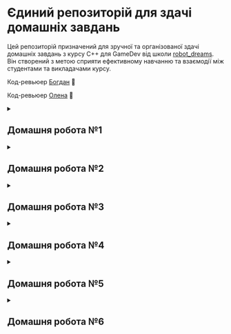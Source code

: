 # Єдиний репозиторій для здачі домашніх завдань
Цей репозиторій призначений для зручної та організованої здачі домашніх завдань з курсу С++ для GameDev від школи [robot_dreams](https://robotdreams.cc/uk). Він створений з метою сприяти ефективному навчанню та взаємодії між студентами та викладачами курсу.

Код-ревьюер [Богдан](https://github.com/bohdanpc) :man:

Код-ревьюер [Олена](https://github.com/helen-black) :woman:

<details>
  <summary><h2>Домашня робота №1</h2></summary>

## Домашнє завдання

### Опис

Домашня робота №1, на тему "**Вступ та підготовка**".

### Завдання

1. Встановіть Visual Studio IDE.
2. Скомпілюйте та запустіть першу програму.
3. Виведіть на консоль текст "I love C++!".
4. Намалюйте у консолі прямокутний трикутник символом "*".

### Реалізація

Вихідний код програми наведено нижче:

```cpp
#include <iostream>

int main()
{
    std::cout << "I love C++!\n" << std::endl;
    
    std::cout << "*\n"
              << "**\n"
              << "* *\n"
              << "*  *\n"
              << "*   *\n"
              << "*    *\n"
              << "*     *\n"
              << "*      *\n"
              << "*       *\n"
              << "**********\n";

    return 0;
}
```
</details>

<details>
  <summary><h2>Домашня робота №2</h2></summary>

## Домашнє завдання

### Опис

Домашня робота №2, на тему "**Система контролю версій Git**".

### Завдання

1. Налаштувати власний профіль на github.
2. Налаштувати git середовище за інструкцією в додаткових матеріалах.
3. Перенести домашні завдання з лекції 1 на гітхаб.

### Реалізація

Був використаний особистий профіль на github - [Denys Taranenko](https://github.com/denys-taranenko).

Також була перенесена Домашня робота №1 в єдиний репозиторій - [robot-dreams-homeworks](https://github.com/denys-taranenko/robot-dreams-homeworks).

</details>

<details>
  <summary><h2>Домашня робота №3</h2></summary>

## Домашнє завдання

### Опис

Домашня робота №3, на тему "**Змінні та типи даних**".

### Завдання

1. Зчитати з клавіатури 2 числа; Поміняти місцями значення змінних; надрукувати нові значення в консоль. 

2. Створити та ініціалізувати змінну типу double, вивести значення змінної в консолі; вивести значення змінної приведене до типу int. (без символів після коми); Вивести число в рядок шириною 20 символів, вирівняти по правому краю, пусте місце заповнити символом '$'.

3. Створити double змінну і вивести її в різних форматах: з різною точністю (2, 5, 10 знаків після коми), в різних нотаціях(standard, e-notation).

4. Створити енам WeekDay, де кожному дню тижня відповідає порядковий номер (1-7). Вивести числове значення кожного дня тижня у консоль (за допомогою приведення типу з enam class в int).

5. Зчитати число з консолі. Привести число до типу bool, вивести значення bool у текстовому форматі за допомогою відповідного I/O manipulator.

### Реалізація

Вихідний код програми наведено нижче:

#### Завдання №1

```cpp
std::cout << "Enter integer 1: ";
int first_number;
std::cin >> first_number;

std::cout << "Enter integer 2: ";
int second_number;
std::cin >> second_number;

int temp = first_number;
first_number = second_number;
second_number = temp;

std::cout << "Integer 1: " << first_number << std::endl;
std::cout << "Integer 2: " << second_number << std::endl;

std::cout << std::setfill('-') << std::endl;
```

#### Завдання №2

```cpp
double manip_nubmer = 3.1415;

std::cout << "manip_nubmer = " << manip_nubmer << std::endl;
std::cout << "manip_nubmer to int = " << int(manip_nubmer) << std::endl;
std::cout << std::setw(20) << std::right << std::setfill('$') << manip_nubmer << std::endl;

std::cout << std::setfill('-') << std::endl;
```

#### Завдання №3

```cpp
double different_formats = 3.1415;

std::cout << "Standard Notation with two signs " << std::setprecision(2) << std::fixed << different_formats << std::endl;
std::cout << "Standard Notation with ten characters " << std::setprecision(10) << std::fixed << different_formats << std::endl;
std::cout << "E Notation with five signs " << std::setprecision(5) << std::scientific << different_formats << std::endl;
std::cout << "E Notation with twenty characters " << std::setprecision(20) << std::scientific << different_formats << std::endl;

std::cout << std::setfill('-') << std::endl;
```

#### Завдання №4

```cpp
enum class WeekDay
{
Monday = 1,
Tuesday,
Wednesday,
Thursday,
Friday,
Saturday,
Sunday
};

std::cout << "Monday: " << int(WeekDay::Monday) << std::endl;
std::cout << "Tuesday: " << int(WeekDay::Tuesday) << std::endl;
std::cout << "Wednesday: " << int(WeekDay::Wednesday) << std::endl;
std::cout << "Thursday: " << int(WeekDay::Thursday) << std::endl;
std::cout << "Friday: " << int(WeekDay::Friday) << std::endl;
std::cout << "Saturday: " << int(WeekDay::Saturday) << std::endl;
std::cout << "Sunday: " << int(WeekDay::Sunday) << std::endl;

std::cout << std::setfill('-') << std::endl;
```

#### Завдання №5

```cpp
int boolean_number = 312;

std::cout << "Real number is " << boolean_number << std::endl;


std::cout << "Boolean number is " << bool(boolean_number) << std::endl;
std::cout << "In text format - " << std::boolalpha << bool(boolean_number);
```
</details>

<details>
  <summary><h2>Домашня робота №4</h2></summary>

## Домашнє завдання

### Опис

Домашня робота №4, на тему "**Оператори**".

### Завдання

1. Зчитати з клавіатури число: скільки секунд гравець провів в грі. Підрахувати і надрукувати  скільки це годин, хвилин, секунд.
   
2. Зчитати з консолі три числа. Надрукувати їх суму, добуток, середнє арифметичне, результат порівняння першого числа з другим та другого з третім.

3. Зчитати з клавіатури два числа. Створити змінні типу бул lessThan, equal, moreThan, lessOrEqual; присвоїти їм значення порівняння першого та другого числа; Вивести бул змінні в консоль; Вивести бул змінні в рядковому форматі "true/false" замість числового "1/0"

4. Зчитати два числа: width, height прямокутника. Порахувати та вивести площу, периметр.

5. Зчитати радіус кола. Обрахувати площу та довжину кола.

### Реалізація

Вихідний код програми наведено нижче:

#### Завдання №1

```cpp
const int SECONDS_PER_MINUTE = 60;
const int MINUTES_PER_HOUR = 60;
const int SECONDS_PER_HOUR = SECONDS_PER_MINUTE * MINUTES_PER_HOUR;
    
std::cout << "Hello! This program will convert your time to seconds!" << "\n";

std::cout << "How many seconds did you spend in the game? ";
int game_seconds;
std::cin >> game_seconds;

int game_hours = game_seconds / SECONDS_PER_HOUR;
game_seconds %= SECONDS_PER_HOUR;

int game_minutes = game_seconds / SECONDS_PER_MINUTE;
game_seconds %= SECONDS_PER_MINUTE;

std::cout << "Your game time = " << game_hours << " hours, " << game_minutes << " minutes, " << game_seconds << " seconds" << "\n";

std::cout << std::setw(100) << std::setfill('-') << "" << std::endl;
```

#### Завдання №2

```cpp
std::cout << "Hello! This program will play with your numbers!" << "\n";
  
std::cout << "Enter the first number: ";
int first_number;
std::cin >> first_number;
  
std::cout << "Enter the second number: ";
int second_number;
std::cin >> second_number;
  
std::cout << "Enter the third number: ";
int third_number;
std::cin >> third_number;
  
int res_sum = first_number + second_number + third_number;
int res_mult = first_number * second_number * third_number;
float average = float(res_sum) / 3;
  
bool res_first_with_second = first_number >= second_number;
bool res_second_with_third = second_number >= third_number;
  
std::cout << std::setfill('-') << "\n";
  
std::cout << "The sum of your numbers = " << res_sum << "\n";
std::cout << "The multiplication of your numbers = " << res_mult << "\n";
std::cout << "The average of your numbers = " << average << "\n";
  
std::cout << std::setfill('-') << std::endl;
  
std::cout << "Is your first number greater than the second? " << std::boolalpha << res_first_with_second << "\n";
std::cout << "Is your second number greater than the third? " << std::boolalpha << res_second_with_third << "\n";
  
std::cout << std::setw(100) << std::setfill('-') << "" << std::endl;
```

#### Завдання №3

```cpp
std::cout << "Hello! This program works with bool!" << "\n";

std::cout << "Enter two numbers separated by a space: ";
int first_num;
int second_num;
std::cin >> first_num >> second_num;

bool less_than = first_num < second_num;
bool equal = first_num == second_num;
bool more_than = first_num > second_num;
bool less_or_equal = first_num <= second_num;

std::cout << std::setfill('-') << std::endl;

std::cout << std::boolalpha << "Less than: " << less_than << "\n";
std::cout << "Equal: " << equal << "\n";
std::cout << "More than: " << more_than << "\n";
std::cout << "Less than or equal: " << less_or_equal << "\n";

std::cout << std::setw(100) << std::setfill('-') << "" << std::endl;
```

#### Завдання №4

```cpp
std::cout << "Hello! This program calculates the area and perimeter of a rectangle!" << "\n";

std::cout << "Enter the width of the rectangle (in units): ";
double width_rectangle;
std::cin >> width_rectangle;

std::cout << "Enter the height of the rectangle (in units): ";
double height_rectangle;
std::cin >> height_rectangle;

double area_rectangle = width_rectangle * height_rectangle;
double perimeter = 2 * (width_rectangle + height_rectangle);

std::cout << std::setfill('-') << std::endl;

std::cout << "Area of the rectangle: " << area_rectangle << "\n";
std::cout << "Perimeter of the rectangle: " << perimeter << "\n";

std::cout << std::setw(100) << std::setfill('-') << "" << std::endl;
```

#### Завдання №5

```cpp
const double PI = 3.14159;

std::cout << "Hello! This program works with circles!" << "\n";

std::cout << "Enter the radius of the circle: ";
double radius = 0.0;
std::cin >> radius;

const double area = PI * radius * radius;
const double circumference = 2 * PI * radius;

std::cout << std::setfill('-') << std::endl;

std::cout << "Area of the circle: " << std::fixed << std::setprecision(3) << area << std::endl;
std::cout << "Circumference of the circle: " << circumference << "\n";

std::cout << std::setw(100) << std::setfill('-') << "" << std::endl;



std::cout << "THE END \a";
```
</details>

<details>
  <summary><h2>Домашня робота №5</h2></summary>

## Домашнє завдання

### Опис

Домашня робота №5, на тему "**Розгалуження і умови**".

### Завдання

1. Зчитати три числа, надрукувати максимальне з цих трьох чисел.
   
2. Зчитати два числа, знайти мінімум з двох чисел, використовуючи тернарний оператор.

3. Програма, що перевіряє, чи ділиться  введене число націло на 5 та 11 одночасно.

4. Зчитати 3 числа - можливі значення кутів трикутника. Перевірити, чи дані кути формують трикутник.

5. Створити enum class Month для всіх місяців; зчитати з консолі число, привести його до відповідного значення енама місяців; використовуючи свіч та enum надрукувати назву місяця у консоль. У випадку, якщо число введене невірно - повідомити користувача про помилку.

6. Зчитати з консолі число від 1 до 12. Це число - номер місяця (1 - січень, 2 - лютий і т.д.). Вивести на екран пору року, якій відповідає даний місяць. Наприклад користувач ввів 5. Потрібно вивести - “Spring”.

### Реалізація

Вихідний код програми наведено нижче:

#### Завдання №1

```cpp
std::cout << "Hello! This program reads three numbers and outputs the largest of them!\n";

std::cout << std::setfill('-') << std::endl;

std::cout << "Enter the first number: ";

int first_number{};
std::cin >> first_number;

std::cout << "Enter the second number: ";

int second_number{};
std::cin >> second_number;

std::cout << "Enter the third number: ";

int third_number{};
std::cin >> third_number;

if (first_number > second_number && first_number > third_number)
std::cout << "The largest of these numbers is: " << first_number << "\n";

else if (second_number > third_number)
std::cout << "The largest of these numbers is: " << second_number << "\n";

else
std::cout << "The largest of these numbers is: " << third_number << "\n";

std::cout << std::setw(100) << std::setfill('-') << "" << std::endl;
```

#### Завдання №2

```cpp
std::cout << "Hello! This program finds the smallest of two numbers!\n";

std::cout << std::setfill('-') << std::endl;

std::cout << "Enter two numbers (with a space): ";
int first_num{};
int second_num{};
std::cin >> first_num >> second_num;

int min_number = (first_num > second_num) ? second_num : first_num;

std::cout << "The smallest number will be: " << min_number << std::endl;

std::cout << std::setw(100) << std::setfill('-') << "" << std::endl;
```

#### Завдання №3

```cpp
const int DIVISIBLE_BY_5 = 5;
const int DIVISIBLE_BY_11 = 11;

std::cout << "Hello! This program will check if your number is divisible by 5 and 11 at the same time!\n";

std::cout << std::setfill('-') << std::endl;

std::cout << "Enter the desired number: ";
int entered_number{};
std::cin >> entered_number;

if (entered_number % DIVISIBLE_BY_5 == 0 && entered_number % DIVISIBLE_BY_11 == 0)
std::cout << "Yes, the entered number is divisible by 5 and 11 at the same time!\n";
else
std::cout << "No, this number is not divisible by 5 and 11 without a remainder.\n";

std::cout << std::setw(100) << std::setfill('-') << "" << std::endl;
```

#### Завдання №4

```cpp
std::cout << "Hello! This program will check if a triangle is formed!\n";

std::cout << std::setfill('-') << std::endl;

std::cout << "Enter the first angle of the triangle: ";
float first_corner{};
std::cin >> first_corner;

std::cout << "Enter the second angle of the triangle: ";
float second_corner{};
std::cin >> second_corner;

std::cout << "Enter the third angle of the triangle: ";
float third_corner{};
std::cin >> third_corner;

float const sum_of_angles = first_corner + second_corner + third_corner;

bool const is_triangle_formed = (first_corner > 0 && second_corner > 0 && third_corner > 0 && sum_of_angles == 180);

if (is_triangle_formed)
std::cout << "A triangle can be formed with the given angles!\n";
else
std::cout << "Unfortunately, a triangle cannot be formed with the given angles.\n";

std::cout << std::setw(100) << std::setfill('-') << "" << std::endl;
```

#### Завдання №5

```cpp
std::cout << "Hello! This app shows the name of the month by numbers!\n";

std::cout << std::setfill('-') << std::endl;

std::cout << "Enter a number from 1 to 12: ";
int input{};
std::cin >> input;

Month month = Month(input);

    switch (month)
    {
    case Month::January:
        std::cout << "January" << std::endl;
        break;
    case Month::February:
        std::cout << "February" << std::endl;
        break;
    case Month::March:
        std::cout << "March" << std::endl;
        break;
    case Month::April:
        std::cout << "April" << std::endl;
        break;
    case Month::May:
        std::cout << "May" << std::endl;
        break;
    case Month::June:
        std::cout << "June" << std::endl;
        break;
    case Month::July:
        std::cout << "July" << std::endl;
        break;
    case Month::August:
        std::cout << "August" << std::endl;
        break;
    case Month::September:
        std::cout << "September" << std::endl;
        break;
    case Month::October:
        std::cout << "October" << std::endl;
        break;
    case Month::November:
        std::cout << "November" << std::endl;
        break;
    case Month::December:
        std::cout << "December" << std::endl;
        break;
    default:
        std::cout << "Error: The entered number is incorrect.\n";
        break;
    }
std::cout << std::setw(100) << std::setfill('-') << "" << std::endl;
```

#### Завдання №6

```cpp
std::cout << "Hello! This app shows the season!\n";

std::cout << std::setfill('-') << std::endl;

std::cout << "Enter a number from 1 to 12: ";
int month_number{};
std::cin >> month_number;

Month month_task_6 = Month(month_number);

    switch (month_task_6)
    {
    case Month::December:
    case Month::January:
    case Month::February:
        std::cout << "Winter" << std::endl;
        break;
    case Month::March:
    case Month::April:
    case Month::May:
        std::cout << "Spring" << std::endl;
        break;
    case Month::June:
    case Month::July:
    case Month::August:
        std::cout << "Summer" << std::endl;
        break;
    case Month::September:
    case Month::October:
    case Month::November:
        std::cout << "Autumn" << std::endl;
        break;
    }

std::cout << std::setw(100) << std::setfill('-') << "" << std::endl;

std::cout << "THE END!\a";

return 0;
}
```
</details>

<details>
  <summary><h2>Домашня робота №6</h2></summary>

## Домашнє завдання

### Опис

Домашня робота №6, на тему "**Цикли**".

### Завдання

1. Зчитати з консолі три числа: перший елемент, крок арифметичної прогресії, номер останнього елемента арифметичної прогресії (арифметична прогресія - це послідовність дійсних чисел, кожен член якої, починаючи з другого, утворюється додаванням до попереднього члена одного й того ж числа. Загальний вид арифметичної прогресії: 
a1, a1 + d, a1 + 2d, …, a1 + (n - 1)d, …,
де a1 - це перший член прогресії, d = an+1 - an 
Як результат, надрукувати всі елементи арифметичної прогресії починаючи з першого до останнього.
   
2. Зчитати з консолі число - номер елемента послідовності Фібоначчі. Надрукувати значення даного елемента послідовності Фібоначчі (послідовність Фібоначчі -  числова послідовність, задана таким співвідношенням:
F1 = 1, F2 = 1, Fn+2 = Fn + Fn+1, n = 1, 2, 3, …,
F1 = 1, F2 = 1, F3 = 2, F4 = 3, F5 = 5, F6 = 8, F7 = 13, F8 = 21

3. Зчитати ціле додатне число. Вивести факторіал цього числа. (Факторіал натурального числа n - добуток чисел від 1 до цього числа, позначається як n! Н-д: 5! = 1⋅2⋅3⋅4⋅5 = 120).

4. За допомогою циклу надрукувати геометричні фігури; розмір сторін/кількість рядків вводить користувач з консолі;

5. В циклі зчитати символ char. В залежності від природи символу виконати наступні дії: 
a. буква в нижньому регістрі - привести до верхнього та вивести;
b. цифра - додати до загальної суми введених цифр, та вивести результат поточної суми;
c. Інше (розділові знаки, спецсимвол, тд) - вивести повідомлення, що цей символ не обробляється програмою та продовжити цикл;
d. Завершити програму, якщо введено символ ‘.’;
<cctype> header для референсу з корисними функціями роботи з символами [https://cplusplus.com/reference/cctype/](https://cplusplus.com/reference/cctype/)

### Реалізація

Вихідний код програми наведено нижче:

#### Завдання №1

```cpp
std::cout << "Enter the first element of the arithmetic progression: ";
int first_element{};
std::cin >> first_element;

std::cout << "Enter the arithmetic progression step: ";
int step{};
std::cin >> step;

std::cout << "Enter the number the last element of the arithmetic progression: ";
int last_element{};
std::cin >> last_element;

std::cout << std::setfill('-') << std::endl;

std::cout << "Arithmetic progression: ";

    for (int i = 0; i < last_element; i++)
    {
        std::cout << first_element << " ";
        first_element += step;
    }
std::cout << std::endl;

std::cout << std::setw(100) << std::setfill('-') << "" << std::endl;
```

#### Завдання №2

```cpp
std::cout << "Enter the element number of the Fibonacci sequence: ";
int number{};
std::cin >> number;

std::cout << std::setfill('-') << std::endl;

int current_fib{};
int prev_fib_2 = 0;
int prev_fib_1 = 1;

    if (number == 0)
    {
        current_fib = prev_fib_2;
    }
    else if (number == 1)
    {
        current_fib = prev_fib_1;
    }
    else 
    {
        for (int i = 2; i <= number; i++)
        {
            current_fib = prev_fib_2 + prev_fib_1;
            prev_fib_2 = prev_fib_1;
            prev_fib_1 = current_fib;
        }
    }

std::cout << "The element " << number << " of the Fibonacci sequence " << current_fib << std::endl;

std::cout << std::setw(100) << std::setfill('-') << "" << std::endl;
```

#### Завдання №3

```cpp
std::cout << "Enter a positive integer : ";
int user_number{};
std::cin >> user_number;

std::cout << std::setfill('-') << std::endl;

int factorial = 1;
    for (int i = 1; i <= user_number; i++)
    {
        factorial *= i;
    }

std::cout << "Factorial of a number " << user_number << " = " << factorial << std::endl;

std::cout << std::setw(100) << std::setfill('-') << "" << std::endl;
```

#### Завдання №4

```cpp
std::cout << "Enter the number of rows: ";
int rows{};
std::cin >> rows;

std::cout << std::setfill('-') << std::endl;

    // a)
std::cout << "a)" << std::endl;
    
    for (int i = rows; i >= 1; i--) {
        for (int j = 1; j <= i; j++) {
            std::cout << "*";
        }
        std::cout << std::endl;
    }

std::cout << std::setfill('-') << std::endl;

    // b)
std::cout << "b)" << std::endl;

    for (int i = 1; i <= rows; i++) {
        for (int j = 1; j <= i; j++) {
            std::cout << "*";
        }
        std::cout << std::endl;
    }

std::cout << std::setfill('-') << std::endl;

    // c)
std::cout << "c)" << std::endl;
    
    for (int i = 1; i <= rows; i++) {
        for (int j = 1; j <= rows; j++) {
            std::cout << "*";
        }
        std::cout << std::endl;
    }

std::cout << std::setfill('-') << std::endl;

    // d)
std::cout << "d)" << std::endl;

    for (int i = 1; i <= rows; i++) {
        for (int j = 1; j <= rows + i - 1; j++) {
            if (j <= i - 1) {
                std::cout << " ";
            }
            else {
                std::cout << "*";
            }
        }
        std::cout << std::endl;
    }

std::cout << std::setfill('-') << std::endl;

    // e)
std::cout << "e)" << std::endl;

    for (int i = 1; i <= rows; i++) {
        for (int j = 1; j <= i; j++) {
            if ((i + j) % 2 == 0) {
                std::cout << "1";
            }
            else {
                std::cout << "0";
            }
        }
        std::cout << std::endl;
    }

std::cout << std::setw(100) << std::setfill('-') << "" << std::endl;

```

#### Завдання №5

```cpp
char symbol{};
int sum{};

    while (true) {
        std::cout << "Enter a character: ";
        std::cin >> symbol;

        if (std::islower(symbol)) {
            symbol = std::toupper(symbol);
            std::cout << "Upper case letter: " << symbol << std::endl;
        }
        else if (std::isdigit(symbol)) {
            sum += symbol - '0';
            std::cout << "Current sum of digits: " << sum << std::endl;
        }
        else if (symbol == '.') {
            break;
        }
        else {
            std::cout << "This character is not processed by the program." << std::endl;
        }
    }

std::cout << std::setw(100) << std::setfill('-') << "" << std::endl;

std::cout << "THE END!\a";
```
</details>
